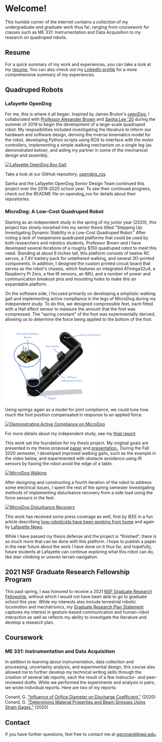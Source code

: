 # Welcome!

This humble corner of the internet contains a collection of my undergraduate and graduate work thus far, ranging from coursework for classes such as ME 331: Instrumentation and Data Acquisition to my research on quadruped robots. 

## Resume

For a quick summary of my work and experiences, you can take a look at my <a href="documents/ConardG_Resume_Oct2021.pdf" target="_blank">resume.</a> You can also check out my [LinkedIn profile](https://www.linkedin.com/in/gabrielle-conard/) for a more comprehensive summary of my experiences.

## Quadruped Robots

### Lafayette OpenDog

For me, this is where it all began. Inspired by James Bruton's [openDog](https://youtube.com/playlist?list=PLpwJoq86vov_PkA0bla0eiUTsCAPi_mZf), I collaborated with [Professor Alexander Brown](https://github.com/Alexanderallenbrown) and [Sanha Lee '20](https://github.com/sanhalee17) during the summer of 2019 to begin the development of a large-scale quadruped robot. My resposibilities included investigating the literature to inform our hardware and software design, deriving the inverse kinematics model for the robot, developing Python scripts using ROS to interface with the motor controllers, implementing a simple walking mechanism on a single leg (as demonstrated below), and aiding my partner in some of the mechanical design and assembly.

[![Lafayette OpenDog Box Gait](https://res.cloudinary.com/marcomontalbano/image/upload/v1613171873/video_to_markdown/images/youtube--IC7xrN5SfVQ-c05b58ac6eb4c4700831b2b3070cd403.jpg)](https://youtu.be/IC7xrN5SfVQ "Lafayette OpenDog Box Gait")

Take a look at our GitHub repository, [opendog_ros](https://github.com/G-Conard/opendog_ros).

Sanha and the Lafayette OpenDog Senior Design Team continued this project over the 2019-2020 school year. To see their continued progress, check out the README file on opendog_ros for details about their repositories.

### MicroDog: A Low-Cost Quadruped Robot

Starting as an independent study in the spring of my junior year (2020), this project has slowly morphed into my senior thesis titled "Stepping Up: Investigating Dynamic Stability in a Low-Cost Quadruped Robot." After noting a lack of inexpensive quadruped platforms that could be used by both researchers and robotics students, Professor Brown and I have developed several iterations of a roughly $150 quadruped robot to meet this need. Standing at about 6 inches tall, this platform consists of twelve RC servos, a 7.4V battery pack for untethered walking, and several 3D-printed components. In addition, I designed the custom printed circuit board that serves as the robot's chassis, which features an integrated ATmega32u4, a Raspberry Pi Zero, a few IR sensors, an IMU, and a number of power and communication breakout pins and mounting holes to make this an expandable platform. 

On the software side, I focused primarily on developing a simplistic walking gait and implementing active compliance in the legs of MicroDog during my independent study. To do this, we designed compressible feet, each fitted with a Hall effect sensor to measure the amount that the foot was compressed. The "spring constant" of the foot was experimentally derived, allowing us to determine the force being applied to the bottom of the foot. 

<img src="images/Force-Sensing-Leg-PCB-Labeled.png" height=250 class="center">

Using springs again as a model for joint compliance, we could tune how much the foot position compensated in response to an applied force. 

[![Demonstrating Active Compliance on MicroDog](https://res.cloudinary.com/marcomontalbano/image/upload/v1613171639/video_to_markdown/images/youtube--vsHqT6bXOFw-c05b58ac6eb4c4700831b2b3070cd403.jpg)](https://youtu.be/vsHqT6bXOFw "Demonstrating Active Compliance on MicroDog")

For more details about my independent study, see my <a href="documents/Conard-Independent-Study-Paper.pdf" target="_blank">final report</a>.

This work set the foundation for my thesis project. My original goals are presented in my thesis proposal <a href="documents/Conard-Thesis-Proposal.pdf" target="_blank">paper</a> and <a href="documents/Conard-Thesis-Proposal-Presentation.pdf" target="_blank">presentation.</a>. During the Fall 2020 semester, I developed improved walking gaits, such as the example in the video below, and experimented with obstacle avoidance using IR sensors by having the robot avoid the edge of a table.  

[![MicroDog Walking](https://res.cloudinary.com/marcomontalbano/image/upload/v1613171808/video_to_markdown/images/youtube--5-5qfn_KVnA-c05b58ac6eb4c4700831b2b3070cd403.jpg)](https://youtu.be/5-5qfn_KVnA "MicroDog Walking")

After designing and constructing a fourth iteration of the robot to address some electrical issues, I spent the rest of the spring semester investigating methods of implementing disturbance recovery from a side load using the force sensors in the feet. 

[![MicroDog Disturbance Recovery](https://res.cloudinary.com/marcomontalbano/image/upload/v1633960871/video_to_markdown/images/youtube--MJ5eYOLgRrY-c05b58ac6eb4c4700831b2b3070cd403.jpg)](https://youtu.be/MJ5eYOLgRrY "MicroDog Disturbance Recovery")

This work has received some press coverage as well, first by IEEE in a fun article describing [how roboticists have been working from home](https://spectrum.ieee.org/automaton/robotics/home-robots/how-roboticists-and-robots-have-been-working-from-home) and again by [Lafayette News](https://news.lafayette.edu/2020/09/21/homegrown-robots/).

While I have passed my thesis defense and the project is "finished", there is so much more that can be done with this platform. I hope to publish a paper in the near future about the work I have done on it thus far, and hopefully, future students at Lafayette can continue exploring what this robot can do, like stair climbing or uneven terrain navigation.

## 2021 NSF Graduate Research Fellowship Program

This past spring, I was honored to receive a 2021 [NSF Graduate Research Fellowship](https://www.nsfgrfp.org/), without which I would not have been able to go to graduate school this year. While my interests also include terrestrial robotic locomotion and mechatronics, my <a href="documents/Conard-NSF-GRFP-GraduateResearchPlan.pdf" target="_blank">Graduate Research Plan Statement</a> captures my interest in gesture-based communication and human-robot interaction as well as reflects my ability to investigate the literature and develop a research plan. 

## Coursework
### ME 331: Instrumentation and Data Acquisition
In addition to learning about instrumentation, data collection and processing, uncertainty analysis, and experimental design, this course also allowed me to further develop my technical writing skills through the creation of several lab reports, each the result of a few instructor- and peer-reviewed drafts. While we performed the experiments and analysis in pairs, we wrote individual reports. Here are two of my reports:

Conard, G. <a href="documents/Conard-ME331-Lab4.pdf" target="_blank">"Influence of Orifice Diameter on Discharge Coefficient."</a> (2020)\
Conard, G. <a href="documents/Conard-ME331-Lab5-Strain-Gage-Report.pdf" target="_blank">"Determining Material Properties and Beam Stresses Using Strain Gages."</a> (2020)



## Contact

If you have further questions, feel free to contact me at ggconard@wpi.edu.

